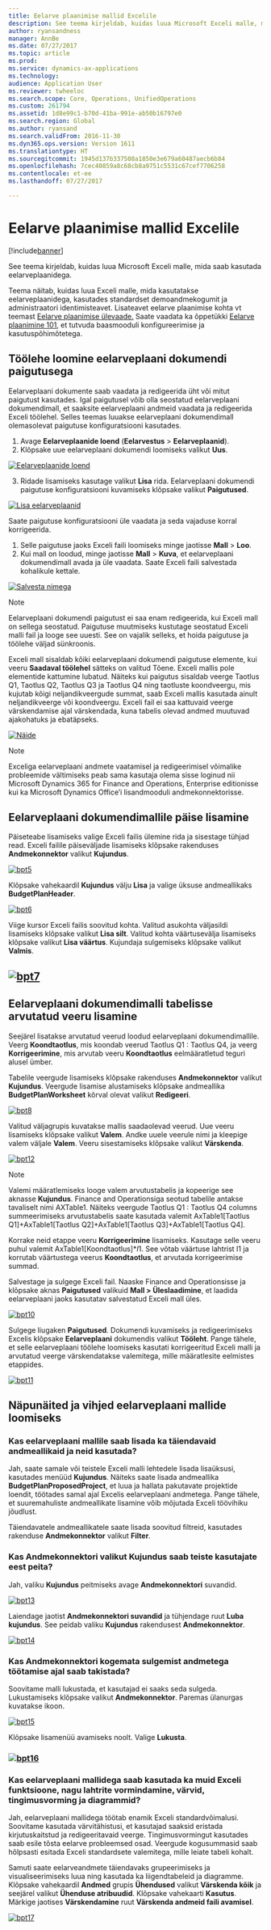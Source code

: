 ```yaml
---
title: Eelarve plaanimise mallid Excelile
description: See teema kirjeldab, kuidas luua Microsoft Exceli malle, mida saab kasutada eelarveplaanidega.
author: ryansandness
manager: AnnBe
ms.date: 07/27/2017
ms.topic: article
ms.prod: 
ms.service: dynamics-ax-applications
ms.technology: 
audience: Application User
ms.reviewer: twheeloc
ms.search.scope: Core, Operations, UnifiedOperations
ms.custom: 261794
ms.assetid: 1d8e99c1-b70d-41ba-991e-ab50b16797e0
ms.search.region: Global
ms.author: ryansand
ms.search.validFrom: 2016-11-30
ms.dyn365.ops.version: Version 1611
ms.translationtype: HT
ms.sourcegitcommit: 1945d137b337508a1850e3e679a60487aecb6b84
ms.openlocfilehash: 7cec40859a8c68cb8a9751c5531c67cef7706258
ms.contentlocale: et-ee
ms.lasthandoff: 07/27/2017

---
```


# <a name="budget-planning-templates-for-excel"></a>Eelarve plaanimise mallid Excelile

[!include[banner](../includes/banner.md)]


See teema kirjeldab, kuidas luua Microsoft Exceli malle, mida saab kasutada eelarveplaanidega.

Teema näitab, kuidas luua Exceli malle, mida kasutatakse eelarveplaanidega, kasutades standardset demoandmekogumit ja administraatori identimisteavet. Lisateavet eelarve plaanimise kohta vt teemast [Eelarve plaanimise ülevaade.](budget-planning-overview-configuration.md) Saate vaadata ka õppetükki [Eelarve plaanimine 101](budget-plan.md), et tutvuda baasmooduli konfigureerimise ja kasutuspõhimõtetega.

## <a name="generate-a-worksheet-using-budget-plan-document-layout"></a>Töölehe loomine eelarveplaani dokumendi paigutusega

Eelarveplaani dokumente saab vaadata ja redigeerida üht või mitut paigutust kasutades. Igal paigutusel võib olla seostatud eelarveplaani dokumendimall, et saaksite eelarveplaani andmeid vaadata ja redigeerida Exceli töölehel. Selles teemas luuakse eelarveplaani dokumendimall olemasolevat paigutuse konfiguratsiooni kasutades. 

1. Avage **Eelarveplaanide loend** (**Eelarvestus** &gt; **Eelarveplaanid**). 
2. Klõpsake uue eelarveplaani dokumendi loomiseks valikut **Uus**. 

  [![Eelarveplaanide loend](./media/bpt11-1024x552.png)](./media/bpt11.png) 

3. Ridade lisamiseks kasutage valikut **Lisa** rida. Eelarveplaani dokumendi paigutuse konfiguratsiooni kuvamiseks klõpsake valikut **Paigutused**. 

  [![Lisa eelarveplaanid](./media/bpt2-1024x274.png)](./media/bpt2.png) 

Saate paigutuse konfiguratsiooni üle vaadata ja seda vajaduse korral korrigeerida. 
1. Selle paigutuse jaoks Exceli faili loomiseks minge jaotisse **Mall** &gt; **Loo**. 
2. Kui mall on loodud, minge jaotisse **Mall** &gt; **Kuva**, et eelarveplaani dokumendimall avada ja üle vaadata. Saate Exceli faili salvestada kohalikule kettale. 

[![Salvesta nimega](./media/bpt3-1024x545.png)](./media/bpt3.png)

> [!NOTE] 
> Eelarveplaani dokumendi paigutust ei saa enam redigeerida, kui Exceli mall on sellega seostatud. Paigutuse muutmiseks kustutage seostatud Exceli malli fail ja looge see uuesti. See on vajalik selleks, et hoida paigutuse ja töölehe väljad sünkroonis. 

Exceli mall sisaldab kõiki eelarveplaani dokumendi paigutuse elemente, kui veeru **Saadaval töölehel** sätteks on valitud Tõene. Exceli mallis pole elementide kattumine lubatud. Näiteks kui paigutus sisaldab veerge Taotlus Q1, Taotlus Q2, Taotlus Q3 ja Taotlus Q4 ning taotluste koondveergu, mis kujutab kõigi neljandikveergude summat, saab Exceli mallis kasutada ainult neljandikveerge või koondveergu. Exceli fail ei saa kattuvaid veerge värskendamise ajal värskendada, kuna tabelis olevad andmed muutuvad ajakohatuks ja ebatäpseks.

[![Näide](./media/bpt4-1024x615.png)](./media/bpt4.png)

> [!NOTE] 
> Exceliga eelarveplaani andmete vaatamisel ja redigeerimisel võimalike probleemide vältimiseks peab sama kasutaja olema sisse loginud nii Microsoft Dynamics 365 for Finance and Operations, Enterprise editionisse kui ka Microsoft Dynamics Office’i lisandmooduli andmekonnektorisse.

## <a name="add-a-header-to-budget-plan-document-template"></a>Eelarveplaani dokumendimallile päise lisamine
Päiseteabe lisamiseks valige Exceli failis ülemine rida ja sisestage tühjad read. Exceli failile päiseväljade lisamiseks klõpsake rakenduses **Andmekonnektor** valikut **Kujundus**.

[![bpt5](./media/bpt5-1024x615.png)](./media/bpt5.png) 

Klõpsake vahekaardil **Kujundus** välju **Lisa** ja valige üksuse andmeallikaks **BudgetPlanHeader**.

[![bpt6](./media/bpt6-1024x615.png)](./media/bpt6.png)

Viige kursor Exceli failis soovitud kohta. Valitud asukohta väljasildi lisamiseks klõpsake valikut **Lisa silt**. Valitud kohta väärtusevälja lisamiseks klõpsake valikut **Lisa väärtus**. Kujundaja sulgemiseks klõpsake valikut **Valmis**.

## <a name="bpt7mediabpt7pngmediabpt7png"></a>[![bpt7](./media/bpt7.png)](./media/bpt7.png)

<a name="add-a-calculated-column-to-budget-plan-document-template-table"></a>Eelarveplaani dokumendimalli tabelisse arvutatud veeru lisamine
--------------------------------------------------------------

Seejärel lisatakse arvutatud veerud loodud eelarveplaani dokumendimallile. Veerg **Koondtaotlus**, mis koondab veerud Taotlus Q1 : Taotlus Q4, ja veerg **Korrigeerimine**, mis arvutab veeru **Koondtaotlus** eelmääratletud teguri alusel ümber.

Tabelile veergude lisamiseks klõpsake rakenduses **Andmekonnektor** valikut **Kujundus**. Veergude lisamise alustamiseks klõpsake andmeallika **BudgetPlanWorksheet** kõrval olevat valikut **Redigeeri**.

[![bpt8](./media/bpt8-1024x301.png)](./media/bpt8.png) 

Valitud väljagrupis kuvatakse mallis saadaolevad veerud. Uue veeru lisamiseks klõpsake valikut **Valem**. Andke uuele veerule nimi ja kleepige valem väljale **Valem**. Veeru sisestamiseks klõpsake valikut **Värskenda**.

[![bpt12](./media/bpt12-1024x565.png)](./media/bpt12.png)

> [!NOTE] 
> Valemi määratlemiseks looge valem arvutustabelis ja kopeerige see aknasse **Kujundus**. Finance and Operationsiga seotud tabelile antakse tavaliselt nimi AXTable1. Näiteks veergude Taotlus Q1 : Taotlus Q4 columns summeerimiseks arvutustabelis saate kasutada valemit AxTable1\[Taotlus Q1\]+AxTable1\[Taotlus Q2\]+AxTable1\[Taotlus Q3\]+AxTable1\[Taotlus Q4\].

Korrake neid etappe veeru **Korrigeerimine** lisamiseks. Kasutage selle veeru puhul valemit AxTable1\[Koondtaotlus\]\*$I$1. See võtab väärtuse lahtrist I1 ja korrutab väärtustega veerus **Koondtaotlus**, et arvutada korrigeerimise summad.

Salvestage ja sulgege Exceli fail. Naaske Finance and Operationsisse ja klõpsake aknas **Paigutused** valikuid **Mall &gt; Üleslaadimine**, et laadida eelarveplaani jaoks kasutatav salvestatud Exceli mall üles. 

[![bpt10](./media/bpt10-1024x352.png)](./media/bpt10.png) 

Sulgege liugaken **Paigutused**. Dokumendi kuvamiseks ja redigeerimiseks Excelis klõpsake **Eelarveplaani** dokumendis valikut **Tööleht**. Pange tähele, et selle eelarveplaani töölehe loomiseks kasutati korrigeeritud Exceli malli ja arvutatud veerge värskendatakse valemitega, mille määratlesite eelmistes etappides. 

[![bpt11](./media/bpt111-1024x431.png)](./media/bpt111.png)

## <a name="tips--tricks-for-creating-budget-plan-templates"></a>Näpunäited ja vihjed eelarveplaani mallide loomiseks
### <a name="can-i-add-and-use-additional-data-sources-to-a-budget-plan-template"></a>Kas eelarveplaani mallile saab lisada ka täiendavaid andmeallikaid ja neid kasutada?

Jah, saate samale või teistele Exceli malli lehtedele lisada lisaüksusi, kasutades menüüd **Kujundus**. Näiteks saate lisada andmeallika **BudgetPlanProposedProject**, et luua ja hallata pakutavate projektide loendit, töötades samal ajal Excelis eelarveplaani andmetega. Pange tähele, et suuremahuliste andmeallikate lisamine võib mõjutada Exceli töövihiku jõudlust. 

Täiendavatele andmeallikatele saate lisada soovitud filtreid, kasutades rakenduse **Andmekonnektor** valikut **Filter**.

### <a name="can-i-hide-the-design-option-in-the-data-connector-for-other-users"></a>Kas Andmekonnektori valikut Kujundus saab teiste kasutajate eest peita?

Jah, valiku **Kujundus** peitmiseks avage **Andmekonnektori** suvandid.

[![bpt13](./media/bpt13-1024x565.png)](./media/bpt13.png)

Laiendage jaotist **Andmekonnektori suvandid** ja tühjendage ruut **Luba kujundus**. See peidab valiku **Kujundus** rakendusest **Andmekonnektor**.

[![bpt14](./media/bpt14-1024x592.png)](./media/bpt14.png)

### <a name="can-i-prevent-users-from-accidently-closing-the-data-connector-while-working-with-data"></a>Kas Andmekonnektori kogemata sulgemist andmetega töötamise ajal saab takistada?

Soovitame malli lukustada, et kasutajad ei saaks seda sulgeda. Lukustamiseks klõpsake valikut **Andmekonnektor**. Paremas ülanurgas kuvatakse ikoon. 

[![bpt15](./media/bpt15-1024x285.png)](./media/bpt15.png) 

Klõpsake lisamenüü avamiseks noolt. Valige **Lukusta**.

### <a name="bpt16mediabpt16-1024x614pngmediabpt16png"></a>[![bpt16](./media/bpt16-1024x614.png)](./media/bpt16.png)

### <a name="can-i-use-other-excel-features-like-cell-formatting-colors-conditional-formatting-and-charts-with-my-budget-plan-templates"></a>Kas eelarveplaani mallidega saab kasutada ka muid Exceli funktsioone, nagu lahtrite vormindamine, värvid, tingimusvorming ja diagrammid?

Jah, eelarveplaani mallidega töötab enamik Exceli standardvõimalusi. Soovitame kasutada värvitähistusi, et kasutajad saaksid eristada kirjutuskaitstud ja redigeeritavaid veerge. Tingimusvormingut kasutades saab esile tõsta eelarve probleemsed osad. Veergude kogusummasid saab hõlpsasti esitada Exceli standardsete valemitega, mille leiate tabeli kohalt.

Samuti saate eelarveandmete täiendavaks grupeerimiseks ja visualiseerimiseks luua ning kasutada ka liigendtabeleid ja diagramme. Klõpsake vahekaardil **Andmed** grupis **Ühendused** valikut **Värskenda kõik** ja seejärel valikut **Ühenduse atribuudid**. Klõpsake vahekaarti **Kasutus**. Märkige jaotises **Värskendamine** ruut **Värskenda andmeid faili avamisel**. 

[![bpt17](./media/bpt17-1024x614.png)](./media/bpt17.png)




